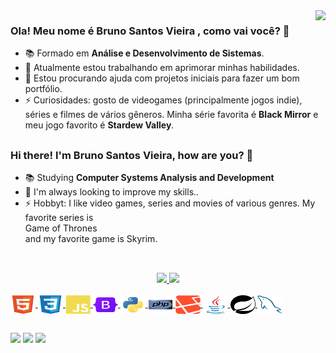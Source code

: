 
 <img align="right" src="https://visitor-badge.laobi.icu/badge?page_id=brunosvieira88.visitor-badgee&color=green&style=flat-square">

### Ola! Meu nome é Bruno Santos Vieira , como vai você? 👋

- 📚 Formado em **Análise e Desenvolvimento de Sistemas**.
- 🔭 Atualmente estou trabalhando em aprimorar minhas habilidades.
- 🤔 Estou procurando ajuda com projetos iniciais para fazer um bom portfólio.
- ⚡ Curiosidades: gosto de videogames (principalmente jogos indie), séries e filmes de vários gêneros. Minha série favorita é **Black Mirror** e meu jogo favorito é **Stardew Valley**.

##

### Hi there! I'm Bruno Santos Vieira, how are you? 👋

- 📚 Studying **Computer Systems Analysis and Development**
- 🔭 I'm always looking to improve my skills..
- ⚡ Hobbyt: I like video games, series and movies of various genres. My favorite series is <br>Game of Thrones</br> and my favorite game is Skyrim.

##
<br>
<div align="center">
  <a href="https://github.com/BrunosVieira88">
  <img height="180em" src="https://github-readme-stats.vercel.app/api?username=BrunosVieira88&show_icons=true&theme=dracula&include_all_commits=true&count_private=true"/>
  <img height="180em" src="https://github-readme-stats.vercel.app/api/top-langs/?username=BrunosVieira88&layout=compact&langs_count=7&theme=dracula"/>
</div>
<div style="display: inline_block"><br>
   <img align="center" alt="HTML" height="30" width="40" src="https://raw.githubusercontent.com/devicons/devicon/master/icons/html5/html5-original.svg">
  <img align="center" alt="CSS" height="30" width="40" src="https://raw.githubusercontent.com/devicons/devicon/master/icons/css3/css3-original.svg">
  <img align="center" alt="Js" height="30" width="40" src="https://raw.githubusercontent.com/devicons/devicon/master/icons/javascript/javascript-plain.svg">
  <img align="center" alt="Bootstrap" height="30" width="40" src="https://raw.githubusercontent.com/devicons/devicon/master/icons/bootstrap/bootstrap-original.svg">
  <img align="center" alt="Python" height="30" width="40" src="https://raw.githubusercontent.com/devicons/devicon/master/icons/python/python-original.svg">
  <img align="center" alt="Php" height="30" width="40" src="https://raw.githubusercontent.com/devicons/devicon/master/icons/php/php-original.svg">
  <img align="center" alt="laravel" height="30" width="40" src="https://raw.githubusercontent.com/devicons/devicon/master/icons/laravel/laravel-plain.svg">
  <img align="center" alt="java" height="30" width="40" src="https://raw.githubusercontent.com/devicons/devicon/master/icons/java/java-original.svg">
  <img align="center" alt="SpringBoot" height="30" width="40" src="https://raw.githubusercontent.com/devicons/devicon/master/icons/spring/spring-plain.svg">
  <img align="center" alt="Mysql" height="30" width="40" src="https://raw.githubusercontent.com/devicons/devicon/master/icons/mysql/mysql-original.svg">

</div>
  
  ##
 
<div>
   <a href="https://www.instagram.com/dntwo2/" target="_blank"><img src="https://img.shields.io/badge/-Instagram-%23E4405F?style=for-the-badge&logo=instagram&logoColor=white" target="_blank"></a> 
     <a href="mailto:brunosvieira88@gmail.com"><img src="https://img.shields.io/badge/-Gmail-%23333?style=for-the-badge&logo=gmail&logoColor=white" target="_blank"></a>
     <a href="https://www.linkedin.com/in/brunosantosvieira/" target="_blank"><img src="https://img.shields.io/badge/-LinkedIn-%230077B5?style=for-the-badge&logo=linkedin&logoColor=white" target="_blank"></a> 
  
  
 
</div>
